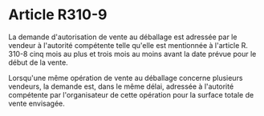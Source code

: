 # Article R310-9

La demande d'autorisation de vente au déballage est adressée par le vendeur à l'autorité compétente telle qu'elle est mentionnée à l'article R. 310-8 cinq mois au plus et trois mois au moins avant la date prévue pour le début de la vente.

Lorsqu'une même opération de vente au déballage concerne plusieurs vendeurs, la demande est, dans le même délai, adressée à l'autorité compétente par l'organisateur de cette opération pour la surface totale de vente envisagée.
